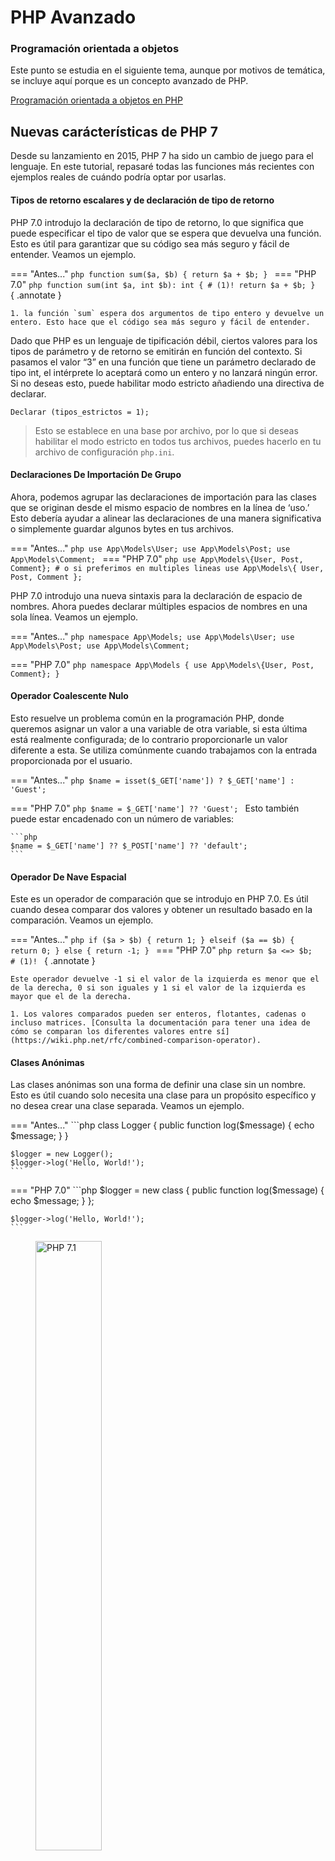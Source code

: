 # PHP Avanzado

### Programación orientada a objetos

Este punto se estudia en el siguiente tema, aunque por motivos de temática, se incluye aquí porque es un concepto avanzado de PHP.

[Programación orientada a objetos en PHP](03phpoo.md)

## Nuevas carácterísticas de PHP 7

Desde su lanzamiento en 2015, PHP 7 ha sido un cambio de juego para el lenguaje. En este tutorial, repasaré todas las funciones más recientes con ejemplos reales de cuándo podría optar por usarlas.

#### Tipos de retorno escalares y de declaración de tipo de retorno

PHP 7.0 introdujo la declaración de tipo de retorno, lo que significa que puede especificar el tipo de valor que se espera que devuelva una función. Esto es útil para garantizar que su código sea más seguro y fácil de entender. Veamos un ejemplo.

=== "Antes..."
    ```php
    function sum($a, $b) {
        return $a + $b;
    }
    ```
=== "PHP 7.0"
    ```php
    function sum(int $a, int $b): int { # (1)!
        return $a + $b;
    }
    ```
    { .annotate }

    1. la función `sum` espera dos argumentos de tipo entero y devuelve un entero. Esto hace que el código sea más seguro y fácil de entender.

Dado que PHP es un lenguaje de tipificación débil, ciertos valores para los tipos de parámetro y de retorno se emitirán en función del contexto. Si pasamos el valor “3” en una función que tiene un parámetro declarado de tipo int, el intérprete lo aceptará como un entero y no lanzará ningún error. Si no deseas esto, puede habilitar modo estricto añadiendo una directiva de declarar.

`Declarar (tipos_estrictos = 1);`

> Esto se establece en una base por archivo, por lo que si deseas habilitar el modo estricto en todos tus archivos, puedes hacerlo en tu archivo de configuración `php.ini`.<br>

#### Declaraciones De Importación De Grupo

Ahora, podemos agrupar las declaraciones de importación para las clases que se originan desde el mismo espacio de nombres en la línea de ‘uso.’ Esto debería ayudar a alinear las declaraciones de una manera significativa o simplemente guardar algunos bytes en tus archivos.

=== "Antes..."
    ```php
    use App\Models\User;
    use App\Models\Post;
    use App\Models\Comment;
    ```
=== "PHP 7.0"
    ```php
    use App\Models\{User, Post, Comment};
    # o si preferimos en multiples lineas
    use App\Models\{
        User,
        Post,
        Comment
    };
    ```

PHP 7.0 introdujo una nueva sintaxis para la declaración de espacio de nombres. Ahora puedes declarar múltiples espacios de nombres en una sola línea. Veamos un ejemplo.

=== "Antes..."
    ```php
    namespace App\Models;
    use App\Models\User;
    use App\Models\Post;
    use App\Models\Comment;
    ``` 

=== "PHP 7.0"
    ```php
    namespace App\Models {
        use App\Models\{User, Post, Comment};
    }
    ```

#### Operador Coalescente Nulo

Esto resuelve un problema común en la programación PHP, donde queremos asignar un valor a una variable de otra variable, si esta última está realmente configurada; de lo contrario proporcionarle un valor diferente a esta. Se utiliza comúnmente cuando trabajamos con la entrada proporcionada por el usuario.

=== "Antes..."
    ```php
    $name = isset($_GET['name']) ? $_GET['name'] : 'Guest';
    ```

=== "PHP 7.0"
    ```php
    $name = $_GET['name'] ?? 'Guest';
    ```
    Esto también puede estar encadenado con un número de variables:

    ```php
    $name = $_GET['name'] ?? $_POST['name'] ?? 'default';
    ```

#### Operador De Nave Espacial

Este es un operador de comparación que se introdujo en PHP 7.0. Es útil cuando desea comparar dos valores y obtener un resultado basado en la comparación. Veamos un ejemplo.

=== "Antes..."
    ```php
    if ($a > $b) {
        return 1;
    } elseif ($a == $b) {
        return 0;
    } else {
        return -1;
    }
    ```
=== "PHP 7.0"
    ```php
    return $a <=> $b;  # (1)!
    ```
    { .annotate }

    Este operador devuelve -1 si el valor de la izquierda es menor que el de la derecha, 0 si son iguales y 1 si el valor de la izquierda es mayor que el de la derecha.

    1. Los valores comparados pueden ser enteros, flotantes, cadenas o incluso matrices. [Consulta la documentación para tener una idea de cómo se comparan los diferentes valores entre sí](https://wiki.php.net/rfc/combined-comparison-operator).


#### Clases Anónimas

Las clases anónimas son una forma de definir una clase sin un nombre. Esto es útil cuando solo necesita una clase para un propósito específico y no desea crear una clase separada. Veamos un ejemplo.

=== "Antes..."
    ```php
    class Logger
    {
        public function log($message)
        {
            echo $message;
        }
    }
    
    $logger = new Logger();
    $logger->log('Hello, World!');
    ```

=== "PHP 7.0"
    ```php
    $logger = new class {
        public function log($message)
        {
            echo $message;
        }
    };

    $logger->log('Hello, World!');
    ```

<figure>
    <img src="https://linube.com/blog/wp-content/uploads/php-7.1.jpg" alt="PHP 7.1" style="width: 50%; margin: 0 auto;">
</figure>


### Nuevas funciones en PHP 7.1

PHP 7.1 se lanzó en 2017 y trajo consigo una serie de nuevas funciones y mejoras. A continuación, se presentan algunas de las características más destacadas.

#### Parámetros 'nullable'

Si en PHP7.0, se permitían declarar los tipos, en PHP 7.1 se permitió declarar los tipos nulos. Esto significa que puedes declarar un parámetro como nulo si no se pasa ningún valor. Veamos un ejemplo.

=== "Antes..."
    ```php
    function getUser($id) {
        if ($id) {
            return User::find($id);
        }
    }
    ```

=== "PHP 7.1"
    ```php
    function getUser(?int $id) { # (1)!
        if ($id) {
            return User::find($id);
        }
    }
    ```
    { .annotate }

#### Funciones `void`

Se introdujo el tipo de retorno `void`, que significa que una función no devuelve ningún valor. Esto es útil cuando una función no necesita devolver un valor. Veamos un ejemplo.

=== "Antes..."
    ```php
    function log($message) {
        echo $message;
    }
    ```
=== "PHP 7.1"
    ```php
    function log($message): void {
        echo $message;
    }
    ```

#### Constantes visibles en namespaces

Se introdujeron también las constantes visibles en los espacios de nombres, incluyendo el soporte que permite la definición del nivel de visibilidad de las constantes de clase. Ahora, podrán ser privadas, protegidas o públicas, única opción de visibilidad hasta PHP 7.0.

=== "Antes..."
    ```php
    class User
    {
        const STATUS_ACTIVE = 'active';
        const STATUS_INACTIVE = 'inactive';
    }
    ```

=== "PHP 7.1"
    ```php
    class User
    {
        public const STATUS_ACTIVE = 'active';
        protected const STATUS_INACTIVE = 'inactive';
        private const STATUS_DELETED = 'deleted
    }

    echo User::STATUS_ACTIVE; # 'active'
    ```

#### Multicaptura de excepciones

En PHP 7.1, se introdujo la capacidad de capturar múltiples excepciones en un solo bloque catch. Esto es útil cuando desea manejar diferentes tipos de excepciones de la misma manera, con lo que queda un código más limpio. Veamos un ejemplo.

=== "Antes..."
    ```php
    try {
        // código que puede lanzar una excepción
    } catch (Exception $e) {
        // manejar la excepción
    } catch (CustomException $e) {
        // manejar la excepción
    }
    ```

=== "PHP 7.1"
    ```php
    try {
        // código que puede lanzar una excepción
    } catch (Exception | CustomException $e) { # (1)!
        // manejar la excepción
    }
    ```

PHP 7.1 incluye más novedades, para conocer todas consultar la [documentación oficial](https://www.php.net/manual/es/migration71.new-features.php).


### Nuevas funciones en PHP 7.4

PHP 7.4 se lanzó en 2017 y trajo consigo una serie de nuevas funciones y mejoras. A continuación, se presentan algunas de las características más destacadas.

#### Tipo de objeto

En PHP 7.4, se introdujo el tipo de objeto, que permite declarar un tipo de objeto específico como tipo de parámetro o tipo de retorno. Esto es útil cuando desea asegurarse de que un parámetro o un valor de retorno sea una instancia de una clase específica. Veamos un ejemplo.

=== "Antes..."
    ```php
    function getUser($id) {
        return User::find($id);
    }
    ```
=== "PHP 7.4"
    ```php
    function getUser(int $id): User { # (1)!
        return User::find($id);
    }
    ```
    { .annotate }

También se permite las propiedades tipadas en las clases, lo que significa que puedes declarar el tipo de una propiedad de clase. Esto es útil cuando desea asegurarse de que una propiedad de clase sea de un tipo específico. Veamos un ejemplo.

=== "Antes..."
    ```php
    class User
    {
        private $id;
        protected $email;
    }
    ```
=== "PHP 7.4"
    ```php
    class User
    {
        private int $id; 
        protected string $email;
    }
    ```
También se puede declarar propiedades de clase como nulas, lo que significa que la propiedad puede ser nula. Esto es útil cuando desea permitir que una propiedad de clase sea nula. Veamos un ejemplo.

=== "Antes..."
    ```php
    class User
    {
        private $address;
    }
    ```

=== "PHP 7.4"
    ```php
    class User
    {
        private ?Address $address; 
        
        public function setAddress(?Address $address): void {
            $this->address = $address;
        }
    }
    ```

#### Funciones `Arrow`

[Arrow functions](https://www.php.net/manual/es/functions.arrow.php) son una forma más concisa de definir funciones anónimas en PHP. Son similares a las funciones anónimas, pero con una sintaxis más corta y clara.

=== "Antes..."
    ```php
    $numbers = [1, 2, 3, 4, 5];
    $squared = array_map(function ($n) {
        return $n * $n;
    }, $numbers);
    ```
=== "PHP 7.4"
    ```php
    $squared = array_map(fn($n) => $n * $n, $numbers);
    ```
    { .annotate }

    1. La función `fn` es una forma abreviada de definir funciones anónimas en PHP. Es más concisa y clara que la sintaxis anterior.

#### Funciones `Covariantes de retorno`

En PHP 7.4, se introdujeron las covariantes de retorno, lo que significa que puede devolver un tipo más específico en una subclase que en la clase base. 

=== "Antes..."
    ```php
    class Animal {
        public function eat(): Animal {
            return new Animal();
        }
    }
    
    class Dog extends Animal {
        public function eat(): Animal {
            return new Dog();
        }
    }
    ```
=== "PHP 7.4"
    ```php
    class Animal {
        public function eat(): self {
            return new Animal();
        }
    }

    class Dog extends Animal {
        public function eat(): self { #(1)!
            return new Dog();
        }
    }
    ```
    { .annotate }

    1. La función `eat` en la clase `Animal` y la clase `Dog` devuelven un tipo más específico en la subclase que en la clase base. `self` se refiere a la clase actual, lo que significa que la función `eat` en la clase `Dog` devuelve una instancia de la clase `Dog`.


#### Funciones `Contravariantes de parámetros`

En PHP 7.4, se introdujeron las contravariantes de parámetros, lo que significa que puede aceptar un tipo más genérico en una subclase que en la clase base.

=== "Antes..."
    ```php
    class Animal {
        public function eat(Animal $animal) {
            // code
        }
    }
    
    class Dog extends Animal {
        public function eat(Dog $dog) {
            // code
        }
    }
    ```

=== "PHP 7.4"
    ```php
    class Animal {
        public function eat(self $animal) {
            // code
        }
    }

    class Dog extends Animal {
        public function eat(Animal $dog) { #(1)!
            // code
        }
    }
    ```
    { .annotate }

    1. La función `eat` en la clase `Animal` acepta un tipo más genérico en la subclase que en la clase base. <br>`self` se refiere a la clase actual, lo que significa que la función `eat` en la clase `Animal` acepta una instancia de la clase `Animal`.


#### Sintaxis de corto circuito

En PHP 7.4, se introdujo la sintaxis de cortocircuito, que permite asignar un valor a una variable solo si la variable no está definida. Esto es útil cuando desea asignar un valor predeterminado a una variable si no está definida. Veamos un ejemplo.

=== "Antes..."
    ```php
    if (! isset($name)) {
        $name = 'Guest';
    }
    ```
=== "PHP 7.4"
    ```php
    $name = $name ?? 'Guest';  #(1)!
    ```
    { .annotate }

    1. Solo si $name no está definido, se asignará el valor 'Guest' a la variable $name, en caso contrario, conservará su valor.
   
#### Desempaquetado dentro de arrays

En PHP 7.4, se introdujo la capacidad de desempaquetar variables dentro de matrices. Esto es útil cuando desea asignar múltiples variables a una matriz. Veamos un ejemplo.

=== "Antes..."
    ```php
    $parts = ['apple', 'banana'];
    $fruits = ['orange', $parts[0], $parts[1], 'pear'];
    ```
=== "PHP 7.4"
    ```php
    $parts = ['apple', 'banana'];
    $fruits = ['orange', ...$parts, 'pear'];  #(1)!
    // ['orange', 'apple', 'banana', 'pear']
    ```


Para consultar todas las novedades de PHP 7.4, puedes visitar la [documentación oficial](https://www.php.net/manual/es/migration74.new-features.php).


#### Tipos de retorno nulo

También se introdujeron los tipos de retorno nulo, lo que significa que puede especificar que una función puede devolver un tipo específico o nulo. Esto es útil cuando una función puede devolver un valor o nulo. Veamos un ejemplo.

=== "Antes..."
    ```php
    function getUser($id) {
        if ($id) {
            return User::find($id);
        }
    }
    ```

=== "PHP 7.1"
    ```php
    function getUser($id): ?User { # (1)!
        if ($id) {
            return User::find($id);
        }
    }
    ```
    { .annotate }




## Nuevas carácterísticas de PHP 8

Desde su lanzamiento a fines de 2020, PHP 8 ha sido un punto de inflexión. En este tutorial, repasaré todas las funciones más recientes con ejemplos reales de cuándo podría optar por usarlas.

Me enamoré del lenguaje PHP al principio de mi carrera y, desde entonces, lo he defendido como lenguaje cada vez que he tenido la oportunidad. Sin embargo, desde el lanzamiento de la versión 8.*, no he tenido que exagerar ni un solo detalle. En cambio, he podido confiar únicamente en los hechos con el lenguaje. Echemos un vistazo a algunas de las características destacadas de la versión 8.0 de PHP.

#### Promoción de pripiedades en constructores

Esta debe ser una de las funciones más útiles de la versión 8.0 y que más tiempo y pulsaciones de techa puede ahorrar. Vamos a desglosarla:

=== "Antes..."
    ```php
    class Cliente
    {
        private $url;
 
        public function __construct($url)
        {
            $this->url = $url;
        }
    }
    ```

=== "PHP 8.0"
    ``` php
    class Client
    {
        public function __construct(
            private string $url,
        ) {}
    }
    ```
Ahora podemos establecer propiedades en nuestros objetos directamente en el constructor como argumento en lugar de tener que asignarlas manualmente. Ahora utilizo esta función casi todo el tiempo, ya que ahorra esfuerzo, pero también mantiene las propiedades contenidas en el constructor, por lo que comprendes mucho más sobre tus objetos de inmediato, sin necesidad de desplazarte por la pantalla.


#### Union Types

Otra característica fantástica que se lanzó son los tipos de unión. Aquí es donde una variable con sugerencia de tipo o un tipo de retorno puede ser uno o más tipos. Esto ha ayudado con el análisis estático, donde puede haber retornos condicionales dentro de un método. Veamos un ejemplo.

=== "Antes..."
    ```php
    class PostService
    {
        public function all(): mixed
        {
            if (! Auth::check()) {
                return [];
            }
    
            return Post::query()->get();
        }
    }
    ```

=== "PHP 8.0"
    ``` php
    class PostService
    {
        public function all(): array|Collection
        {
            if (! Auth::check()) {
                return [];
            }
    
            return Post::query()->get();
        }
    }
    ```	

#### Argumentos con nombre

Esta es una característica que he estado esperando durante mucho tiempo. Ahora, en lugar de tener que recordar el orden de los argumentos de un método, puedes pasarlos por nombre. Esto es especialmente útil cuando tienes métodos con muchos argumentos y solo necesitas pasar uno o dos.

=== "Antes ..."
    ```php
    class ProcessImage
    {
        public static function handle(string $path, int $height, int $width, string $type, int $quality, int $compression): void
        {
            // logic for handling image processing
        }
    }
    
    ProcessImage::handle('/path/to/image.jpg', 500, 300, 'jpg', 100, 5);
    ```

=== "PHP 8.0"
    ```php
    class ProcessImage
    {
        public static function handle(string $path, int $height, int $width, string $type, int $quality, int $compression): void
        {
            // logic for handling image processing
        }
    }
    
    ProcessImage::handle(
        path: '/path/to/image.jpg',
        height: 500,
        width: 300,
        type: 'jpg',
        quality: 100,
        compression: 5,
    );
    ```
Como puede ver en el ejemplo anterior, si se colocan la altura y el ancho de forma incorrecta, se generarían efectos diferentes a los que podría esperar. Dado que la clase y la implementación están una al lado de la otra, es relativamente fácil. Ahora imagine que este método proviene de un paquete que instaló y que puede no tener la mejor documentación: el uso de argumentos con nombre le permite a usted y a cualquier otra persona que use su base de código comprender el orden de estos argumentos para el método. Sin embargo, esto debe usarse con precaución, ya que los autores de bibliotecas tienden a cambiar los nombres de los parámetros con mayor frecuencia y no siempre se consideran cambios importantes.

#### Expresiones con match

La expresión `match` es una versión más segura y concisa de la declaración `switch`. En PHP 8.0, se introdujeron expresiones en `match`, que permiten la asignación de variables en la expresión `match`. Veamos un ejemplo.

=== "Antes ..."
    ```php
    switch (string $method) {
        case 'GET':
            $method = 'GET';
            break;
        case 'POST':
            $method = 'POST';
            break;
        default:
            throw new Exception("$method is not supported yet.");
    }
    ```

=== "PHP 8.0"
    ```php
    match (string $method) {
        'GET' => $method = 'GET',
        'POST' => $method = 'POST',
        default => throw new Exception(
            message: "$method is not supported yet.",
        ),
    };
    ```

??? example "Ejemplos más avanzados con `match`"

    La expresión `match` es más concisa y segura que la declaración `switch`. Además, las expresiones en `match` permiten la asignación de variables en la expresión `match`, lo que hace que el código sea más limpio y fácil de leer.

    Otros ejemplos con `match`:

    ```php
    // Before PHP 8.0
    switch ($status) {
        case 'active':
            $message = 'User is active';
            break;
        case 'inactive':
            $message = 'User is inactive';
            break;
        default:
            $message = 'User status is unknown';
    }
    ```

    ```php
    // PHP 8.0
    $message = match ($status) {
        'active' => 'User is active',
        'inactive' => 'User is inactive',
        default => 'User status is unknown',
    };
    ```

    `match` también puede comparar rangos de valores:

    ```php
    // Before PHP 8.0
    switch ($age) {
        case 0:
        case 1:
        case 2:
        case 3:
        case 4:
            $group = 'Toddler';
            break;
        case 5:
        case 6:
        case 7:
        case 8:
        case 9:
            $group = 'Child';
            break;
        default:
            $group = 'Unknown';
    }
    ```

    ```php
    // PHP 8.0
    $group = match ($age) {
        0, 1, 2, 3, 4 => 'Toddler',
        5, 6, 7, 8, 9 => 'Child',
        default => 'Unknown',
    };

    # o también

    $group = match (true) {
        $age >= 0 && $age <= 4 => 'Toddler',
        $age >= 5 && $age <= 9 => 'Child',
        default => 'Unknown',
    };
    ```

    También es posible usar expresiones complejas en `match`:

    ```php
    $count = get_count();
    $size = match(true) {
        $count > 0 && $count <=10 => 'small',
        $count <=50 => 'medium',
        $count >50 => 'huge',
    };
    ```

    También con expresiones regulares:

    ```php
    // PHP 8.0
    $message = match (true) {
        preg_match('/^foo/', $string) => 'String starts with foo',
        preg_match('/bar$/', $string) => 'String ends with bar',
        default => 'String does not start with foo or end with bar',
    };
    ```

#### Uso de ::class en objetos

En el pasado, cuando querías pasar una cadena de clase a un método, tenías que usar algo como get_class, lo que siempre parecía un poco inútil. El sistema ya sabe sobre la clase en ese momento, ya que ya la has cargado automáticamente o has creado una nueva instancia. Veamos un ejemplo:

=== "Antes..."
    ```php
    // Before PHP 8.0
    $commandBus->dispatch(get_class($event), $payload);
    ```

=== "PHP 8.0"
    ```php
    $commandBus->dispatch(
        event: $event::class,
        payload: $payload,
    );
    ```

Puede que no sea un dispositivo espectacular en términos de características, pero definitivamente es algo que uso y a lo que siempre recurriré cuando lo necesite.

#### Nullsafe Operator

El operador nullsafe es una de las características más esperadas de PHP 8.0. Este operador permite acceder a propiedades y métodos de un objeto que puede ser nulo sin generar un error. Veamos un ejemplo.

=== "Antes de PHP 8.0"
    ```php
    // Before PHP 8.0
    if ($user !== null) {
        $address = $user->getAddress();
        if ($address !== null) {
            $city = $address->getCity();
            if ($city !== null) {
                $cityName = $city->getName();
            }
        }
    }
    ```

=== "PHP 8.0"
    ```php
    $cityName = $user?->getAddress()?->getCity()?->getName();
    ```

#### Bloques try/catch sin excepción

En PHP 8.0, ahora puedes usar bloques try/catch sin excepción. Esto es útil cuando no necesitas la excepción en sí, sino que solo necesitas manejar el error. Veamos un ejemplo.

=== "Antes de PHP 8.0"
    ```php
    try {
        $response = $this->sendRequest();
    } catch (RequestException $exception) {
        Log::error('API request failed to send.');
    }
    ```

=== "PHP 8.0"
    ```php
    try {
        $response = $this->sendRequest();
    } catch (RequestException) {
        Log::error('API request failed to send.');
    }
    ```

#### Enumeraciones

Las enumeraciones son una forma de definir un conjunto de constantes con nombre. En PHP 8.1, se introdujeron las enumeraciones. Veamos un ejemplo.

=== "PHP 8.0"
    ```php
    class Method
    {
        public const GET = 'GET';
        public const POST = 'POST';
        public const PUT = 'PUT';
        public const PATCH = 'PATCH';
        public const DELETE = 'DELETE';
    }
    ```

=== "PHP 8.1"
    ```php
    enum Method {
        case GET;
        case POST;
        case PUT;
        case PATCH;
        case DELETE;
    }
    ```

El ejemplo anterior resalta las diferencias de sintaxis, que se han mejorado, pero ¿qué sucede con el uso real? Tomemos un ejemplo rápido de una característica que normalmente utilizaría en una integración de API.

=== "Antes de PHP 8.1"
    ```php
    trait SendsRequests
    {
        public function send(string $method, string $uri, array $options = []): Response
        {
            if (! in_array($method, ['GET', 'POST', 'PATCH', 'PUT', 'DELETE'])) {
                throw new InvalidArgumentException(
                    message: "Method [$method] is not supported.",
                );
            }
    
            return $this->buildRequest()->send(
                method: $method,
                uri: $uri,
                options: $options,
            );
        }
    }
    ```

=== "PHP 8.1"
    ```php
    trait SendsRequests
    {
        public function send(Method $method, string $uri, array $options = []): Response
        {
            return $this->buildRequest()->send(
                method: $method->value,
                uri: $uri,
                options: $options,
            );
        }
    }
    ```

Otro ejemplo de uso de enumeraciones sería en la validación de datos.

=== "Antes..."
    ```php
    public function validate(string $method): void
    {
        if (! in_array($method, ['GET', 'POST', 'PATCH', 'PUT', 'DELETE'])) {
            throw new InvalidArgumentException(
                message: "Method [$method] is not supported.",
            );
        }
    }
    ```

=== "PHP 8.1"
    ```php
    public function validate(Method $method): void
    {
        // No need to validate the method here
    }
    ```

#### Unpacking Arrays

En PHP 8.1, se introdujo la capacidad de desempaquetar matrices. Esto es útil cuando necesita pasar una matriz a un método que acepta argumentos de forma individual. Veamos un ejemplo.

=== "Antes..."
    ```php
    $this->sendRequest($data['method'], $data['uri'], $data['options']);
    ```

=== "PHP 8.1"
    ```php
    $this->sendRequest(...$data);
    ```
En el ejemplo anterior, `$data` es una matriz que contiene los argumentos que se pasan al método `sendRequest`. En lugar de pasar cada elemento de la matriz individualmente, puede desempaquetar la matriz con `...` y pasarla al método.


#### Propiedades de solo lectura

En PHP 8.1, se introdujeron las propiedades de solo lectura. Esto le permite definir propiedades que solo se pueden establecer una vez y no se pueden modificar después de la inicialización. Veamos un ejemplo.

=== "PHP 8.0"
    ```php
    class User
    {
        public string $name;
    
        public function __construct(string $name)
        {
            $this->name = $name;
        }
    }
    ```

=== "PHP 8.1"
    ```php
    class User
    {
        public readonly string $name;
    
        public function __construct(string $name)
        {
            $this->name = $name;
        }
    }
    ```

En el ejemplo anterior, la propiedad `$name` se declara como `readonly`, lo que significa que solo se puede establecer una vez en el constructor y no se puede modificar después de la inicialización.

Este tipo de característica permite programa en inmutabilidad, lo que puede hacer que su código sea más seguro sin tener que reducir la visibilidad de las propiedades. Antes teniamos que cambiar las propiedades que quería que fueran públicas y que estuvieran protegidas o privadas, lo que significaba que luego teníamos que agregar `getters` a la clase, lo que parecía como agregar código repetitivo que realmente no era necesario. 

Un ejemplo de esto sería una clase de entidad que tiene propiedades que no deberían cambiar después de la inicialización.

=== "PHP 8.0"
    ```php
    class Post
    {
        public function __construct() {
            protected string $title,
            protected string $content,
        }
    
        public function getTitle(): string
        {
            return $this->title;
        }
    
        public function getContent(): string
        {
            return $this->content;
        }
    }
    ```

=== "PHP 8.1"
    ```php
    class Post
    {
        public function __construct() {
            public readonly string $title,
            public readonly string $content,
        }
    }
    ```